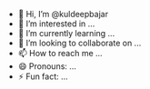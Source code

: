 - 👋 Hi, I’m @kuldeepbajar
- 👀 I’m interested in ...
- 🌱 I’m currently learning ...
- 💞️ I’m looking to collaborate on ...
- 📫 How to reach me ...
- 😄 Pronouns: ...
- ⚡ Fun fact: ...

<!---
kuldeepbajar/kuldeepbajar is a ✨ special ✨ repository because its `README.md` (this file) appears on your GitHub profile.
You can click the Preview link to take a look at your changes.
--->
